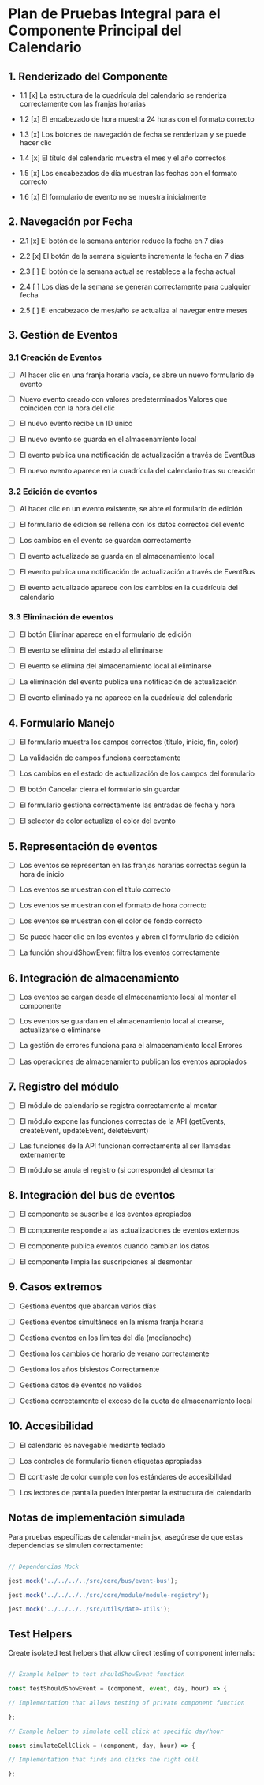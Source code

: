 # Plan de Pruebas Integral para el Componente Principal del Calendario

## 1. Renderizado del Componente

- 1.1 [x] La estructura de la cuadrícula del calendario se renderiza correctamente con las franjas horarias

- 1.2 [x] El encabezado de hora muestra 24 horas con el formato correcto

- 1.3 [x] Los botones de navegación de fecha se renderizan y se puede hacer clic

- 1.4 [x] El título del calendario muestra el mes y el año correctos

- 1.5 [x] Los encabezados de día muestran las fechas con el formato correcto

- 1.6 [x] El formulario de evento no se muestra inicialmente

## 2. Navegación por Fecha

- 2.1 [x] El botón de la semana anterior reduce la fecha en 7 días

- 2.2 [x] El botón de la semana siguiente incrementa la fecha en 7 días

- 2.3 [ ] El botón de la semana actual se restablece a la fecha actual

- 2.4 [ ] Los días de la semana se generan correctamente para cualquier fecha

- 2.5 [ ] El encabezado de mes/año se actualiza al navegar entre meses

## 3. Gestión de Eventos

### 3.1 Creación de Eventos

- [ ] Al hacer clic en una franja horaria vacía, se abre un nuevo formulario de evento

- [ ] Nuevo evento creado con valores predeterminados Valores que coinciden con la hora del clic

- [ ] El nuevo evento recibe un ID único

- [ ] El nuevo evento se guarda en el almacenamiento local

- [ ] El evento publica una notificación de actualización a través de EventBus

- [ ] El nuevo evento aparece en la cuadrícula del calendario tras su creación

### 3.2 Edición de eventos

- [ ] Al hacer clic en un evento existente, se abre el formulario de edición

- [ ] El formulario de edición se rellena con los datos correctos del evento

- [ ] Los cambios en el evento se guardan correctamente

- [ ] El evento actualizado se guarda en el almacenamiento local

- [ ] El evento publica una notificación de actualización a través de EventBus

- [ ] El evento actualizado aparece con los cambios en la cuadrícula del calendario

### 3.3 Eliminación de eventos

- [ ] El botón Eliminar aparece en el formulario de edición

- [ ] El evento se elimina del estado al eliminarse

- [ ] El evento se elimina del almacenamiento local al eliminarse

- [ ] La eliminación del evento publica una notificación de actualización

- [ ] El evento eliminado ya no aparece en la cuadrícula del calendario

## 4. Formulario Manejo

- [ ] El formulario muestra los campos correctos (título, inicio, fin, color)

- [ ] La validación de campos funciona correctamente

- [ ] Los cambios en el estado de actualización de los campos del formulario

- [ ] El botón Cancelar cierra el formulario sin guardar

- [ ] El formulario gestiona correctamente las entradas de fecha y hora

- [ ] El selector de color actualiza el color del evento

## 5. Representación de eventos

- [ ] Los eventos se representan en las franjas horarias correctas según la hora de inicio

- [ ] Los eventos se muestran con el título correcto

- [ ] Los eventos se muestran con el formato de hora correcto

- [ ] Los eventos se muestran con el color de fondo correcto

- [ ] Se puede hacer clic en los eventos y abren el formulario de edición

- [ ] La función shouldShowEvent filtra los eventos correctamente

## 6. Integración de almacenamiento

- [ ] Los eventos se cargan desde el almacenamiento local al montar el componente

- [ ] Los eventos se guardan en el almacenamiento local al crearse, actualizarse o eliminarse

- [ ] La gestión de errores funciona para el almacenamiento local Errores

- [ ] Las operaciones de almacenamiento publican los eventos apropiados

## 7. Registro del módulo

- [ ] El módulo de calendario se registra correctamente al montar

- [ ] El módulo expone las funciones correctas de la API (getEvents, createEvent, updateEvent, deleteEvent)

- [ ] Las funciones de la API funcionan correctamente al ser llamadas externamente

- [ ] El módulo se anula el registro (si corresponde) al desmontar

## 8. Integración del bus de eventos

- [ ] El componente se suscribe a los eventos apropiados

- [ ] El componente responde a las actualizaciones de eventos externos

- [ ] El componente publica eventos cuando cambian los datos

- [ ] El componente limpia las suscripciones al desmontar

## 9. Casos extremos

- [ ] Gestiona eventos que abarcan varios días

- [ ] Gestiona eventos simultáneos en la misma franja horaria

- [ ] Gestiona eventos en los límites del día (medianoche)

- [ ] Gestiona los cambios de horario de verano correctamente

- [ ] Gestiona los años bisiestos Correctamente

- [ ] Gestiona datos de eventos no válidos

- [ ] Gestiona correctamente el exceso de la cuota de almacenamiento local

## 10. Accesibilidad

- [ ] El calendario es navegable mediante teclado

- [ ] Los controles de formulario tienen etiquetas apropiadas

- [ ] El contraste de color cumple con los estándares de accesibilidad

- [ ] Los lectores de pantalla pueden interpretar la estructura del calendario

## Notas de implementación simulada

Para pruebas específicas de calendar-main.jsx, asegúrese de que estas dependencias se simulen correctamente:
```javascript

// Dependencias Mock

jest.mock('../../../../src/core/bus/event-bus');

jest.mock('../../../../src/core/module/module-registry');

jest.mock('../../../../src/utils/date-utils');

```

## Test Helpers

Create isolated test helpers that allow direct testing of component internals:

```javascript

// Example helper to test shouldShowEvent function

const testShouldShowEvent = (component, event, day, hour) => {

// Implementation that allows testing of private component function

};

// Example helper to simulate cell click at specific day/hour

const simulateCellClick = (component, day, hour) => {

// Implementation that finds and clicks the right cell

};

```